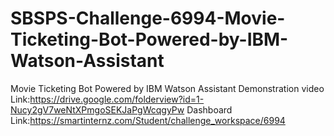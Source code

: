 # SBSPS-Challenge-6994-Movie-Ticketing-Bot-Powered-by-IBM-Watson-Assistant
Movie Ticketing Bot Powered by IBM Watson Assistant
Demonstration video Link:https://drive.google.com/folderview?id=1-Nucy2gV7weNtXPmgoSEKJaPgWcqgyPw
Dashboard Link:https://smartinternz.com/Student/challenge_workspace/6994
